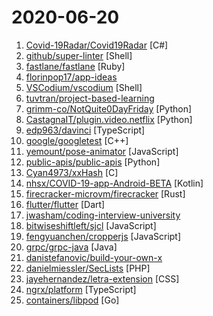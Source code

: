 # 2020-06-20

1. [Covid-19Radar/Covid19Radar](https://github.com/Covid-19Radar/Covid19Radar "Open Source / i18n / Cross Platform Contact Tracing App by exposure notification framework.") [C#]
2. [github/super-linter](https://github.com/github/super-linter "Combination of multiple linters to install as a GitHub Action") [Shell]
3. [fastlane/fastlane](https://github.com/fastlane/fastlane "🚀 The easiest way to automate building and releasing your iOS and Android apps") [Ruby]
4. [florinpop17/app-ideas](https://github.com/florinpop17/app-ideas "A Collection of application ideas which can be used to improve your coding skills.") 
5. [VSCodium/vscodium](https://github.com/VSCodium/vscodium "binary releases of VS Code without MS branding/telemetry/licensing") [Shell]
6. [tuvtran/project-based-learning](https://github.com/tuvtran/project-based-learning "Curated list of project-based tutorials") 
7. [grimm-co/NotQuite0DayFriday](https://github.com/grimm-co/NotQuite0DayFriday "This is a repo which documents real bugs in real software to illustrate trends, learn how to prevent or find them more quickly.") [Python]
8. [CastagnaIT/plugin.video.netflix](https://github.com/CastagnaIT/plugin.video.netflix "InputStream based Netflix plugin for Kodi") [Python]
9. [edp963/davinci](https://github.com/edp963/davinci "Davinci is a DVsaaS (Data Visualization as a Service) Platform") [TypeScript]
10. [google/googletest](https://github.com/google/googletest "Googletest - Google Testing and Mocking Framework") [C++]
11. [yemount/pose-animator](https://github.com/yemount/pose-animator "") [JavaScript]
12. [public-apis/public-apis](https://github.com/public-apis/public-apis "A collective list of free APIs for use in software and web development.") [Python]
13. [Cyan4973/xxHash](https://github.com/Cyan4973/xxHash "Extremely fast non-cryptographic hash algorithm") [C]
14. [nhsx/COVID-19-app-Android-BETA](https://github.com/nhsx/COVID-19-app-Android-BETA "Source code of the Beta of the NHS COVID-19 Android app") [Kotlin]
15. [firecracker-microvm/firecracker](https://github.com/firecracker-microvm/firecracker "Secure and fast microVMs for serverless computing.") [Rust]
16. [flutter/flutter](https://github.com/flutter/flutter "Flutter makes it easy and fast to build beautiful apps for mobile and beyond.") [Dart]
17. [jwasham/coding-interview-university](https://github.com/jwasham/coding-interview-university "A complete computer science study plan to become a software engineer.") 
18. [bitwiseshiftleft/sjcl](https://github.com/bitwiseshiftleft/sjcl "Stanford Javascript Crypto Library") [JavaScript]
19. [fengyuanchen/cropperjs](https://github.com/fengyuanchen/cropperjs "JavaScript image cropper.") [JavaScript]
20. [grpc/grpc-java](https://github.com/grpc/grpc-java "The Java gRPC implementation. HTTP/2 based RPC") [Java]
21. [danistefanovic/build-your-own-x](https://github.com/danistefanovic/build-your-own-x "🤓 Build your own (insert technology here)") 
22. [danielmiessler/SecLists](https://github.com/danielmiessler/SecLists "SecLists is the security tester's companion. It's a collection of multiple types of lists used during security assessments, collected in one place. List types include usernames, passwords, URLs, sensitive data patterns, fuzzing payloads, web shells, and many more.") [PHP]
23. [jayehernandez/letra-extension](https://github.com/jayehernandez/letra-extension "Passively learn a new language every time you open a new tab") [CSS]
24. [ngrx/platform](https://github.com/ngrx/platform "Reactive libraries for Angular") [TypeScript]
25. [containers/libpod](https://github.com/containers/libpod "libpod is a library used to create container pods. Home of Podman.") [Go]
